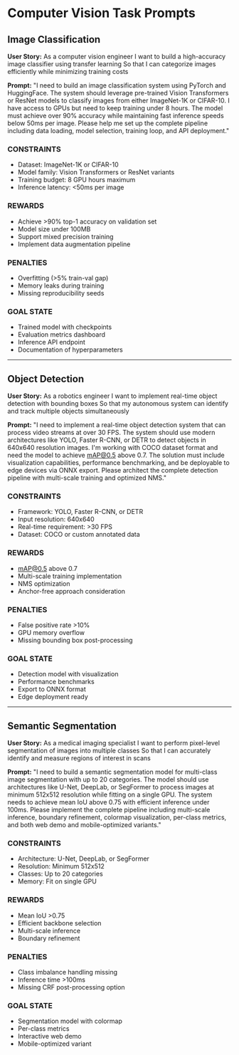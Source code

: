 <!-- Copyright 2024 jxtngx | Apache 2.0 License | https://github.com/jxtngx/claude-code-pytorch -->

# Computer Vision Task Prompts

## Image Classification

**User Story:**
As a computer vision engineer
I want to build a high-accuracy image classifier using transfer learning
So that I can categorize images efficiently while minimizing training costs

**Prompt:**
"I need to build an image classification system using PyTorch and HuggingFace. The system should leverage pre-trained Vision Transformers or ResNet models to classify images from either ImageNet-1K or CIFAR-10. I have access to GPUs but need to keep training under 8 hours. The model must achieve over 90% accuracy while maintaining fast inference speeds below 50ms per image. Please help me set up the complete pipeline including data loading, model selection, training loop, and API deployment."

### CONSTRAINTS
- Dataset: ImageNet-1K or CIFAR-10
- Model family: Vision Transformers or ResNet variants
- Training budget: 8 GPU hours maximum
- Inference latency: <50ms per image

### REWARDS
- Achieve >90% top-1 accuracy on validation set
- Model size under 100MB
- Support mixed precision training
- Implement data augmentation pipeline

### PENALTIES
- Overfitting (>5% train-val gap)
- Memory leaks during training
- Missing reproducibility seeds

### GOAL STATE
- Trained model with checkpoints
- Evaluation metrics dashboard
- Inference API endpoint
- Documentation of hyperparameters

---

## Object Detection

**User Story:**
As a robotics engineer
I want to implement real-time object detection with bounding boxes
So that my autonomous system can identify and track multiple objects simultaneously

**Prompt:**
"I need to implement a real-time object detection system that can process video streams at over 30 FPS. The system should use modern architectures like YOLO, Faster R-CNN, or DETR to detect objects in 640x640 resolution images. I'm working with COCO dataset format and need the model to achieve mAP@0.5 above 0.7. The solution must include visualization capabilities, performance benchmarking, and be deployable to edge devices via ONNX export. Please architect the complete detection pipeline with multi-scale training and optimized NMS."

### CONSTRAINTS
- Framework: YOLO, Faster R-CNN, or DETR
- Input resolution: 640x640
- Real-time requirement: >30 FPS
- Dataset: COCO or custom annotated data

### REWARDS
- mAP@0.5 above 0.7
- Multi-scale training implementation
- NMS optimization
- Anchor-free approach consideration

### PENALTIES
- False positive rate >10%
- GPU memory overflow
- Missing bounding box post-processing

### GOAL STATE
- Detection model with visualization
- Performance benchmarks
- Export to ONNX format
- Edge deployment ready

---

## Semantic Segmentation

**User Story:**
As a medical imaging specialist
I want to perform pixel-level segmentation of images into multiple classes
So that I can accurately identify and measure regions of interest in scans

**Prompt:**
"I need to build a semantic segmentation model for multi-class image segmentation with up to 20 categories. The model should use architectures like U-Net, DeepLab, or SegFormer to process images at minimum 512x512 resolution while fitting on a single GPU. The system needs to achieve mean IoU above 0.75 with efficient inference under 100ms. Please implement the complete pipeline including multi-scale inference, boundary refinement, colormap visualization, per-class metrics, and both web demo and mobile-optimized variants."

### CONSTRAINTS
- Architecture: U-Net, DeepLab, or SegFormer
- Resolution: Minimum 512x512
- Classes: Up to 20 categories
- Memory: Fit on single GPU

### REWARDS
- Mean IoU >0.75
- Efficient backbone selection
- Multi-scale inference
- Boundary refinement

### PENALTIES
- Class imbalance handling missing
- Inference time >100ms
- Missing CRF post-processing option

### GOAL STATE
- Segmentation model with colormap
- Per-class metrics
- Interactive web demo
- Mobile-optimized variant